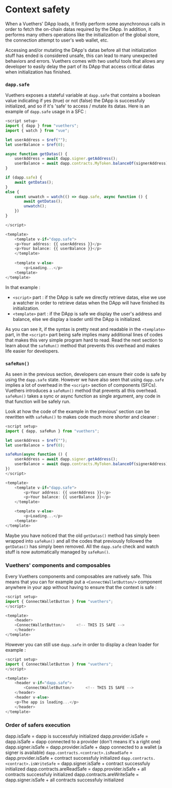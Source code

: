# Context safety
When a Vuethers' DApp loads, it firstly perform some asynchronous calls in order to fetch the on-chain datas required by the DApp.
In addition, it performs many others operations like the initialization of the global store, the connection attempt to user's web wallet, etc.

Accessing and/or mutating the DApp's datas before all that initialization stuff has ended is considered unsafe, this can lead to many unexpected behaviors and errors.
Vuethers comes with two useful tools that allows any developer to easily delay the part of its DApp that access critical datas when initialization has finished. 

### `dapp.safe`
Vuethers exposes a stateful variable at `dapp.safe` that contains a boolean value indicating if yes (true) or not (false) the DApp is successfuly initialized, and so if it's 'safe' to access / mutate its datas. 
Here is an example of `dapp.safe` usage in a SFC :
```js
<script setup>
import { dapp } from "vuethers";
import { watch } from "vue";

let userAddress = $ref("");
let userBalance = $ref(0);

async function getDatas() {
    userAddress = await dapp.signer.getAddress();
    userBalance = await dapp.contracts.MyToken.balanceOf(signerAddress);
}

if (dapp.safe) {
    await getDatas();
}
else {
    const unwatch = watch(() => dapp.safe, async function () {
        await getDatas();
        unwatch();
    })
}

</script>

<template>
    <template v-if="dapp.safe">
	<p>Your address: {{ userAddress }}</p>
	<p>Your balance: {{ userBalance }}</p>
    </template>
	
    <template v-else>
        <p>Loading...</p>
    <template>
</template>
```
In that example :
- `<script>` part : if the DApp is safe we directly retrieve datas, else we use a watcher in order to retrieve datas when the DApp will have finished its initialization.
- `<template>` part : if the DApp is safe we display the user's address and balance, else we display a loader until the DApp is initialized.

As you can see it, if the syntax is pretty neat and readable in the `<template>` part, in the `<script>` part being safe implies many additional lines of codes that makes this very simple program hard to read.
Read the next section to learn about the `safeRun()` method that prevents this overhead and makes life easier for developers.

### `safeRun()`
As seen in the previous section, developers can ensure their code is safe by using the `dapp.safe` state. However we have also seen that using `dapp.safe` implies a lot of overhead in the `<script>` section of components (SFCs).
Vuethers introduces a `safeRun()` method that prevents all this overhead.
`safeRun()` takes a sync or async function as single argument, any code in that function will be safely run.

Look at how the code of the example in the previous' section can be rewritten with `safeRun()` to makes code much more shorter and cleaner :
```js
<script setup>
import { dapp, safeRun } from "vuethers";

let userAddress = $ref("");
let userBalance = $ref(0);

safeRun(async function () {
    userAddress = await dapp.signer.getAddress();
    userBalance = await dapp.contracts.MyToken.balanceOf(signerAddress);
})
</script>

<template>
    <template v-if="dapp.safe">
        <p>Your address: {{ userAddress }}</p>
        <p>Your balance: {{ userBalance }}</p>
    </template>

    <template v-else> 
        <p>Loading...</p>
    <template>
</template>
```

Maybe you have noticed that the old `getDatas()` method has simply been wrapped into `safeRun()` and all the codes that previously followed the `getDatas()` has simply been removed.
All the `dapp.safe` check and watch stuff is now automatically managed by `safeRun()`. 


### Vuethers' components and composables
Every Vuethers components and composables are natively safe.
This means that you can for example put a `<ConnectWalletButton/>` component anywhere in your app without having to ensure that the context is safe :
```js
<script setup>
import { ConnectWalletButton } from "vuethers";
</script>

<template>
    <header>
	<ConnectWalletButton/>     <!-- THIS IS SAFE -->
    </header>
</template>
```

However you can still use `dapp.safe` in order to display a clean loader for example :
```js
<script setup>
import { ConnectWalletButton } from "vuethers";
</script>

<template>
    <header v-if="dapp.safe">
        <ConnectWalletButton/>     <!-- THIS IS SAFE -->
    </header>
    <header v-else>
	<p>The app is loading...</p>
    </header>
</template>
```

### Order of safers execution

dapp.isSafe = dapp is successfuly initialized 
dapp.provider.isSafe = dapp.isSafe + dapp connected to a provider (don't means it's a right one)
dapp.signer.isSafe = dapp.provider.isSafe + dapp connected to a wallet (a signer is available)
`dapp.contracts.<contract>.isReadSafe` = dapp.provider.isSafe + contract successfuly initialized
`dapp.contracts.<contract>.isWriteSafe` = dapp.signer.isSafe + contract successfuly initialized
dapp.contracts.areReadSafe = dapp.provider.isSafe + all contracts successfuly initialized
dapp.contracts.areWriteSafe = dapp.signer.isSafe + all contracts successfuly initialized
